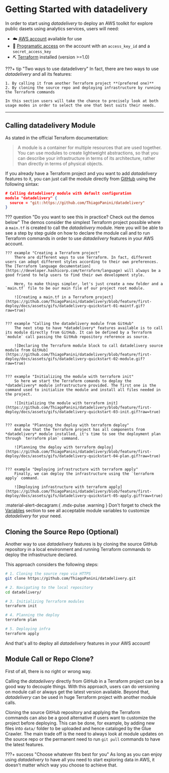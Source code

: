 # Getting Started with datadelivery

In order to start using *datadelivery* to deploy an AWS toolkit for explore public dasets using analytics services, users will need:

- ☁️ [AWS account](https://aws.amazon.com/premiumsupport/knowledge-center/create-and-activate-aws-account/) available for use
- 🔑 [Programatic access](https://docs.aws.amazon.com/general/latest/gr/aws-sec-cred-types.html) on the account with an `access_key_id` and a `secret_access_key`
- ⛏ [Terraform](https://www.terraform.io/) installed (version >=1.0)

???+ tip "Two ways to use datadelivery"
    In fact, there are two ways to use *datadelivery* and all its features:
    
    1. By calling it from another Terraform project **(prefered one)**
    2. By cloning the source repo and deploying infrastructure by running the Terraform commands

    In this section users will take the chance to precisely look at both usage modes in order to select the one that best suits their needs.

___

## Calling datadelivery Module

As stated in the official Terraform documentation:

> A module is a container for multiple resources that are used together. You can use modules to create lightweight abstractions, so that you can describe your infrastructure in terms of its architecture, rather than directly in terms of physical objects.

If you already have a Terraform project and you want to add *datadelivery* features to it, you can just call the module directly from [GitHub](https://github.com/ThiagoPanini/datadelivery) using the following sintax:

```json
# Calling datadelivery module with default configuration
module "datadelivery" {
  source = "git::https://github.com/ThiagoPanini/datadelivery"
}
```

??? question "Do you want to see this in practice? Check out the demos below"
    The demos consider the simplest Terraform project possible where a `main.tf` is created to call the *datadelivery* module. Here you will be able to see a step by step guide on how to declare the module call and to run Terraform commands in order to use *datadelivery* features in your AWS account.

    ??? example "Creating a Terraform project"
        There are different ways to use Terraform. In fact, different users can adopt different styles according to their own preferences. The [Terraform language documentation](https://developer.hashicorp.com/terraform/language) will always be a good friend to help users to find their own development style.

        Here, to make things simpler, let's just create a new folder and a `main.tf` file to be our main file of our project root module.

        ![Creating a main.tf in a Terraform project](https://github.com/ThiagoPanini/datadelivery/blob/feature/first-deploy/docs/assets/gifs/datadelivery-quickstart-01-maintf.gif?raw=true)


    ??? example "Calling the datadelivery module from GitHub"
        The next step to have *datadelivery* features available is to call its module directly from GitHub. It can be defined by a Terraform `module` call passing the GitHub repository reference as source.

        ![Declaring the Terraform module block to call datadelivery source module from GitHub](https://github.com/ThiagoPanini/datadelivery/blob/feature/first-deploy/docs/assets/gifs/datadelivery-quickstart-02-module.gif?raw=true)


    ??? example "Initializing the module with terraform init"
        So here we start the Terraform comands to deploy the *datadelivery* module infrastructure provided. The first one is the command used to initialize the module and install all files needed in the project.

        ![Initializing the module with terraform init](https://github.com/ThiagoPanini/datadelivery/blob/feature/first-deploy/docs/assets/gifs/datadelivery-quickstart-03-init.gif?raw=true)


    ??? example "Planning the deploy with terraform deploy"
        And now that the Terraform project has all components from *datadelivery* module installed, it's time to see the deployment plan through `terraform plan` command.

        ![Planning the deploy with terraform deploy](https://github.com/ThiagoPanini/datadelivery/blob/feature/first-deploy/docs/assets/gifs/datadelivery-quickstart-04-plan.gif?raw=true)


    ??? example "Deploying infrastructure with terraform apply"
        Finally, we can deploy the infrastructure using the `terraform apply` command.

        ![Deploying infrastructure with terraform apply](https://github.com/ThiagoPanini/datadelivery/blob/feature/first-deploy/docs/assets/gifs/datadelivery-quickstart-05-apply.gif?raw=true)


:material-alert-decagram:{ .mdx-pulse .warning } Don't forget to check the [Variables](../variables/variables.md) section to see all acceptable module variables to customize *datadelivery* for your need.


## Cloning the Source Repo (Optional)

Another way to use *datadelivery* features is by cloning the source GitHub repository in a local environment and running Terraform commands to deploy the infrastructure declared.

This approach considers the following steps:

```bash
# 1. Cloning the source repo via HTTPS
git clone https://github.com/ThiagoPanini/datadelivery.git

# 2. Navigating to the local repository
cd datadelivery/

# 3. Initializing Terraform modules
terraform init

# 4. Planning the deploy
terraform plan

# 5. Deploying infra
terraform apply
```

And that's all to deploy all *datadelivery* features in your AWS account!

## Module Call or Repo Clone?

First of all, there is no right or wrong way.

Calling the *datadelivery* directly from GitHub in a Terraform project can be a good way to decouple things. With this approach, users can do versioning on module call or always get the latest version available. Beyond that, *datadelivery* can be used in huge Terraform project with another module calls.

Cloning the source GitHub repository and applying the Terraform commands can also be a good alternative if users want to customize the project before deploying. This can be done, for example, by adding new files into `data/` folder to be uploaded and hence cataloged by the Glue Crawler. The main trade off is the need to always look at module updates on the source repo or the permanent need to run `git pull` commands to have the latest features.

???+ success "Choose whatever fits best for you"
    As long as you can enjoy using *datadelivery* to have all you need to start exploring data in AWS, it doesn't matter which way you choose to achieve that.